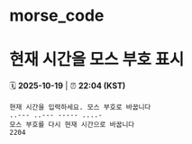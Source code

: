 # morse_code
# 현재 시간을 모스 부호 표시
<!-- MORSE_TIME_START -->
🗓️ **2025-10-19** | ⏰ **22:04 (KST)**

```
현재 시간을 입력하세요. 모스 부호로 바꿉니다
..--- ..--- ----- ....-
모스 부호를 다시 현재 시간으로 바꿉니다
2204
```
<!-- MORSE_TIME_END -->
